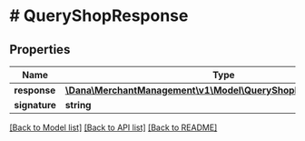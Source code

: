 # # QueryShopResponse

## Properties

Name | Type | Description | Notes
------------ | ------------- | ------------- | -------------
**response** | [**\Dana\MerchantManagement\v1\Model\QueryShopResponseResponse**](QueryShopResponseResponse.md) |  |
**signature** | **string** | Signature | [optional]

[[Back to Model list]](../../README.md#models) [[Back to API list]](../../README.md#endpoints) [[Back to README]](../../README.md)
